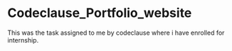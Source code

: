 # Codeclause_Portfolio_website
This was the task assigned to me by codeclause where i have enrolled for internship.
